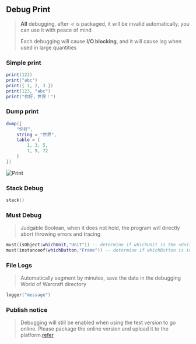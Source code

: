 ## Debug Print

> **All** debugging, after -r is packaged, it will be invalid automatically, you can use it with peace of mind
>
> Each debugging will cause **I/O blocking**, and it will cause lag when used in large quantities

### Simple print

```lua
print(123)
print("abc")
print({ 1, 2, 3 })
print(123, "abc")
print("你好，世界！")
```

### Dump print

```lua
dump({
    "你好",
    string = "世界",
    table = {
        1, 3, 5,
        7, 9, 72
    }
})
```

![Print](https://gitlab.com/h-document/singluar/-/raw/main/images/print.png)

### Stack Debug

```lua
stack()
```

### Must Debug

> Judgable Boolean, when it does not hold, the program will directly abort throwing errors and tracing

```lua
must(isObject(whichUnit,"Unit")) -- determine if whichUnit is the <Unit>
must(instanceof(whichButton,"Frame")) -- determine if whichButton is instance of <Frame>
```

### File Logs

> Automatically segment by minutes, save the data in the debugging World of Warcraft directory

```lua
logger("message")
```

### Publish notice

> Debugging will still be enabled when using the test version to go online. Please package the online version and upload
> it to the platform.[refer](https://singluar.hunzsig.org/?p=other&n=pt)

